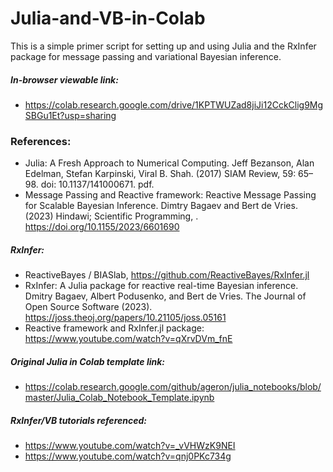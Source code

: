 # Julia-and-VB-in-Colab
This is a simple primer script for setting up and using Julia and the RxInfer package for message passing and variational Bayesian inference. 

##### In-browser viewable link:
- https://colab.research.google.com/drive/1KPTWUZad8jiJi12CckClig9MgSBGu1Et?usp=sharing
  

### References:
  - Julia: A Fresh Approach to Numerical Computing. Jeff Bezanson, Alan Edelman, Stefan Karpinski, Viral B. Shah. (2017) SIAM Review, 59: 65–98. doi: 10.1137/141000671. pdf.
  - Message Passing and Reactive framework: Reactive Message Passing for Scalable Bayesian Inference. Dimtry Bagaev and Bert de Vries. (2023) Hindawi; Scientific Programming, .  https://doi.org/10.1155/2023/6601690


##### RxInfer:
  - ReactiveBayes / BIASlab, https://github.com/ReactiveBayes/RxInfer.jl
  - RxInfer: A Julia package for reactive real-time
Bayesian inference. Dmitry Bagaev, Albert Podusenko, and Bert de Vries. The Journal of Open Source Software (2023). https://joss.theoj.org/papers/10.21105/joss.05161
  - Reactive framework and RxInfer.jl package: https://www.youtube.com/watch?v=qXrvDVm_fnE

##### Original Julia in Colab template link:
  - https://colab.research.google.com/github/ageron/julia_notebooks/blob/master/Julia_Colab_Notebook_Template.ipynb

##### RxInfer/VB tutorials referenced:
  - https://www.youtube.com/watch?v=_vVHWzK9NEI
  - https://www.youtube.com/watch?v=qnj0PKc734g
